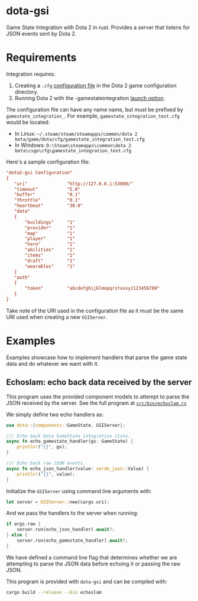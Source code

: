 # dota-gsi

Game State Integration with Dota 2 in rust. Provides a server that listens for JSON events sent by Dota 2.

# Requirements

Integration requires:
1. Creating a `.cfg` [configuration file](https://developer.valvesoftware.com/wiki/Counter-Strike:_Global_Offensive_Game_State_Integration) in the Dota 2 game configuration directory.
2. Running Dota 2 with the -gamestateintegration [launch option](https://help.steampowered.com/en/faqs/view/7d01-d2dd-d75e-2955).

The configuration file can have any name name, but must be prefixed by `gamestate_integration_`.
For example, `gamestate_integration_test.cfg` would be located:
* In Linux: `~/.steam/steam/steamapps/common/dota 2 beta/game/dota/cfg/gamestate_integration_test.cfg`
* In Windows: `D:\Steam\steamapps\common\dota 2 beta\csgo\cfg\gamestate_integration_test.cfg`

Here's a sample configuration file:

```cfg
"dota2-gsi Configuration"
{
   "uri"               "http://127.0.0.1:53000/"
   "timeout"           "5.0"
   "buffer"            "0.1"
   "throttle"          "0.1"
   "heartbeat"         "30.0"
   "data"
   {
       "buildings"     "1"
       "provider"      "1"
       "map"           "1"
       "player"        "1"
       "hero"          "1"
       "abilities"     "1"
       "items"         "1"
       "draft"         "1"
       "wearables"     "1"
   }
   "auth"
   {
       "token"         "abcdefghijklmopqrstuvxyz123456789"
   }
}
```

Take note of the URI used in the configuration file as it must be the same URI used when creating a new `GSIServer`.

# Examples

Examples showcase how to implement handlers that parse the game state data and do whatever we want with it.

## Echoslam: echo back data received by the server

This program uses the provided component models to attempt to parse the JSON received by the server. See the full program at [`src/bin/echoslam.rs`](./src/bin/echoslam.rs)

We simply define two echo handlers as:

```rust
use dota::{components::GameState, GSIServer};

/// Echo back Dota GameState integration state.
async fn echo_gamestate_handler(gs: GameState) {
    println!("{}", gs);
}

/// Echo back raw JSON events.
async fn echo_json_handler(value: serde_json::Value) {
    println!("{}", value);
}
```

Initialize the `GSIServer` using command line arguments with:

```rust
let server = GSIServer::new(&args.uri);
```

And we pass the handlers to the server when running:

```rust
if args.raw {
    server.run(echo_json_handler).await?;
} else {
    server.run(echo_gamestate_handler).await?;
}
```

We have defined a command line flag that determines whether we are attempting to parse the JSON data before echoing it or passing the raw JSON.

This program is provided with `dota-gsi` and can be compiled with:

```sh
cargo build --release --bin echoslam
```
